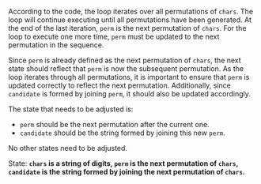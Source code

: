 According to the code, the loop iterates over all permutations of `chars`. The loop will continue executing until all permutations have been generated. At the end of the last iteration, `perm` is the next permutation of `chars`. For the loop to execute one more time, `perm` must be updated to the next permutation in the sequence.

Since `perm` is already defined as the next permutation of `chars`, the next state should reflect that `perm` is now the subsequent permutation. As the loop iterates through all permutations, it is important to ensure that `perm` is updated correctly to reflect the next permutation. Additionally, since `candidate` is formed by joining `perm`, it should also be updated accordingly.

The state that needs to be adjusted is:
- `perm` should be the next permutation after the current one.
- `candidate` should be the string formed by joining this new `perm`.

No other states need to be adjusted. 

State: **`chars` is a string of digits, `perm` is the next permutation of `chars`, `candidate` is the string formed by joining the next permutation of `chars`.**